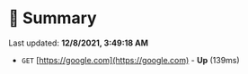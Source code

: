 # 📖 Summary
Last updated: **12/8/2021, 3:49:18 AM**

- `GET` [https://google.com](https://google.com) - **Up** (139ms)
